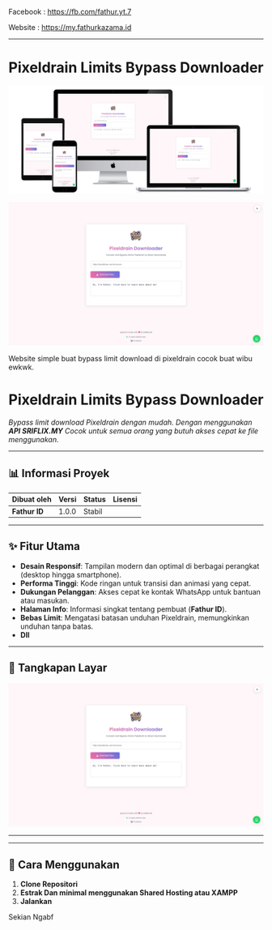 Facebook : https://fb.com/fathur.yt.7

Website : https://my.fathurkazama.id

------------------------------------
# Pixeldrain Limits Bypass Downloader

![Screenshot Desktop Website](demo.png)

![Screenshot Desktop Website](ss.png)

Website simple buat bypass limit download di pixeldrain cocok buat wibu ewkwk. 

# Pixeldrain Limits Bypass Downloader

_Bypass limit download Pixeldrain dengan mudah. Dengan menggunakan **API SRIFLIX.MY** Cocok untuk semua orang yang butuh akses cepat ke file menggunakan._

---

## 📊 Informasi Proyek
| Dibuat oleh | Versi  | Status  | Lisensi |
|-------------|--------|---------|---------|
| **Fathur ID** | 1.0.0  | Stabil  |       |

---

## ✨ Fitur Utama
- **Desain Responsif**: Tampilan modern dan optimal di berbagai perangkat (desktop hingga smartphone).
- **Performa Tinggi**: Kode ringan untuk transisi dan animasi yang cepat.
- **Dukungan Pelanggan**: Akses cepat ke kontak WhatsApp untuk bantuan atau masukan.
- **Halaman Info**: Informasi singkat tentang pembuat (**Fathur ID**).
- **Bebas Limit**: Mengatasi batasan unduhan Pixeldrain, memungkinkan unduhan tanpa batas.
- **Dll**
---

## 📸 Tangkapan Layar
_![Screenshot Desktop Website](ss.png)_

-------------
---

## 🚀 Cara Menggunakan
1. **Clone Repositori**  
2. **Estrak Dan minimal menggunakan Shared Hosting atau XAMPP**
3. **Jalankan**

Sekian Ngabf
